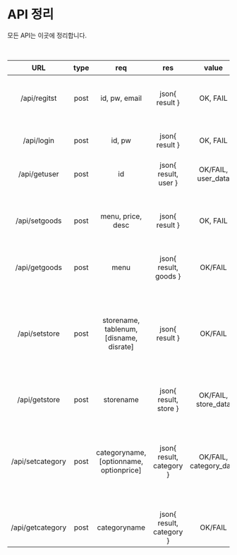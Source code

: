 # API 정리
모든 API는 이곳에 정리합니다.

<br>

|URL|type|req|res|value|예시|
|:-:|:-:|:-:|:-:|:-:|:-|
|/api/regitst|post|id, pw, email|json{ result }|OK, FAIL| {<br>&nbsp;"id":"test",<br>&nbsp;"pw":"pw",<br>&nbsp;"email":"test@test.com"<br>}|
|/api/login|post|id, pw|json{ result }|OK, FAIL|{<br>&nbsp;"id":"test",<br>&nbsp;"pw":"pw"<br>}|
|/api/getuser|post|id|json{ result, user }|OK/FAIL, user_data|{<br>&nbsp;"id":"test"<br>}|
|/api/setgoods|post|menu, price, desc|json{ result }|OK, FAIL|{<br>&nbsp;"goodsname":"sample",<br>&nbsp;"type":"coffee",<br>&nbsp;"price":"1000",<br>&nbsp;"desc":"this is best coffee!"<br>}
|/api/getgoods|post|menu|json{ result, goods }|OK/FAIL|{<br>&nbsp;"goodsname":"sample"<br>&nbsp;}|
|/api/setstore|post|storename, tablenum, [disname, disrate]|json{ result }|OK/FAIL|{<br>&nbsp;"storename":"test",<br>&nbsp;"tablenum":"30",<br>&nbsp;"discount":[{<br>&nbsp; "disname":"일반할인",<br>&nbsp;"disrate":"3.3"<br>&nbsp;},{<br>&nbsp;"disname":"vip할인",<br>&nbsp;"disrate":"2.0"<br>&nbsp;}]<br>}
|/api/getstore|post|storename|json{ result, store }|OK/FAIL, store_data|{<br>&nbsp;"storename":"test"<br>}
|/api/setcategory|post|categoryname, [optionname, optionprice]|json{ result, category }|OK/FAIL, category_data|{<br>&nbsp;"categoryname":"coffee",<br>&nbsp;"options":[{<br>&nbsp; "optionname":"샷추가",<br>&nbsp;"optionprice":"1000",<br>&nbsp;},{<br>&nbsp;"optionname":"연하게",<br>&nbsp;"optionprice":"0"<br>&nbsp;}]<br>}
|/api/getcategory|post|categoryname|json{ result, category }|OK/FAIL|{<br>&nbsp;"categoryname":"coffee"<br>}
